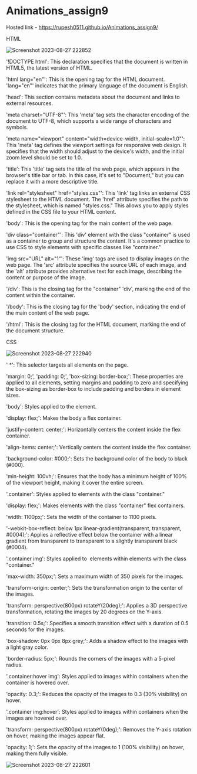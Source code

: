 # Animations_assign9

Hosted link - https://rupesh0511.github.io/Animations_assign9/

HTML

![Screenshot 2023-08-27 222852](https://github.com/rupesh0511/Animations_assign9/assets/69234169/9821c920-cd63-4357-b8d1-be3215f4b7c5)

'!DOCTYPE html': This declaration specifies that the document is written in HTML5, the latest version of HTML.



'html lang="en"': This is the opening tag for the HTML document. 'lang="en"' indicates that the primary language of the document is English.



'head': This section contains metadata about the document and links to external resources.


'meta charset="UTF-8"': This 'meta' tag sets the character encoding of the document to UTF-8, which supports a wide range of characters and symbols.


'meta name="viewport" content="width=device-width, initial-scale=1.0"': This 'meta' tag defines the viewport settings for responsive web design. It specifies that the width should adjust to the device's width, and the initial zoom level should be set to 1.0.


'title': This 'title' tag sets the title of the web page, which appears in the browser's title bar or tab. In this case, it's set to "Document," but you can replace it with a more descriptive title.


'link rel="stylesheet" href="styles.css"': This 'link' tag links an external CSS stylesheet to the HTML document. The 'href' attribute specifies the path to the stylesheet, which is named "styles.css." This allows you to apply styles defined in the CSS file to your HTML content.


'body': This is the opening tag for the main content of the web page.


'div class="container"': This 'div' element with the class "container" is used as a container to group and structure the content. It's a common practice to use CSS to style elements with specific classes like "container."


'img src="URL" alt="1"': These 'img' tags are used to display images on the web page. The 'src' attribute specifies the source URL of each image, and the 'alt' attribute provides alternative text for each image, describing the content or purpose of the image.


'/div': This is the closing tag for the "container" 'div', marking the end of the content within the container.


'/body': This is the closing tag for the 'body' section, indicating the end of the main content of the web page.


'/html': This is the closing tag for the HTML document, marking the end of the document structure.






CSS

![Screenshot 2023-08-27 222940](https://github.com/rupesh0511/Animations_assign9/assets/69234169/9eaf4389-c56c-4dde-bc83-b255e32861af)

' *': This selector targets all elements on the page.


'margin: 0;', 'padding: 0;', 'box-sizing: border-box;': These properties are applied to all elements, setting margins and padding to zero and specifying the box-sizing as border-box to include padding and borders in element sizes.


'body': Styles applied to the <body> element.


'display: flex;': Makes the body a flex container.


'justify-content: center;': Horizontally centers the content inside the flex container.


'align-items: center;': Vertically centers the content inside the flex container.


'background-color: #000;': Sets the background color of the body to black (#000).


'min-height: 100vh;': Ensures that the body has a minimum height of 100% of the viewport height, making it cover the entire screen.


'.container': Styles applied to elements with the class "container."


'display: flex;': Makes elements with the class "container" flex containers.


'width: 1100px;': Sets the width of the container to 1100 pixels.


'-webkit-box-reflect: below 1px linear-gradient(transparent, transparent, #0004);': Applies a reflective effect below the container with a linear gradient from transparent to transparent to a slightly transparent black (#0004).


'.container img': Styles applied to <img> elements within elements with the class "container."


'max-width: 350px;': Sets a maximum width of 350 pixels for the images.


'transform-origin: center;': Sets the transformation origin to the center of the images.


'transform: perspective(800px) rotateY(20deg);': Applies a 3D perspective transformation, rotating the images by 20 degrees on the Y-axis.


'transition: 0.5s;': Specifies a smooth transition effect with a duration of 0.5 seconds for the images.


'box-shadow: 0px 0px 8px grey;': Adds a shadow effect to the images with a light gray color.


'border-radius: 5px;': Rounds the corners of the images with a 5-pixel radius.


'.container:hover img': Styles applied to images within containers when the container is hovered over.


'opacity: 0.3;': Reduces the opacity of the images to 0.3 (30% visibility) on hover.


'.container img:hover': Styles applied to images within containers when the images are hovered over.


'transform: perspective(800px) rotateY(0deg);': Removes the Y-axis rotation on hover, making the images appear flat.


'opacity: 1;': Sets the opacity of the images to 1 (100% visibility) on hover, making them fully visible.


![Screenshot 2023-08-27 222601](https://github.com/rupesh0511/Animations_assign9/assets/69234169/9eec9292-d8d6-472c-860f-f6886d57d3d3)
